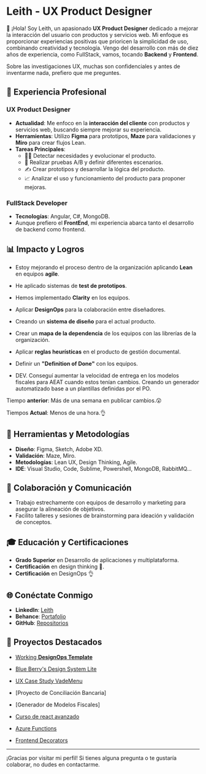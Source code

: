 # Leith - UX Product Designer

👋 ¡Hola! Soy Leith, un apasionado **UX Product Designer** dedicado a mejorar la interacción del usuario con productos y servicios web. Mi enfoque es proporcionar experiencias positivas que prioricen la simplicidad de uso, combinando creatividad y tecnología. Vengo del desarrollo con más de diez años de experiencia, como FullStack, vamos, tocando **Backend** y **Frontend**.

Sobre las investigaciones UX, muchas son confidenciales y antes de inventarme nada, prefiero que me preguntes.


## 💼 Experiencia Profesional

### UX Product Designer
- **Actualidad**: Me enfoco en la **interacción del cliente** con productos y servicios web, buscando siempre mejorar su experiencia.
- **Herramientas**: Utilizo **Figma** para prototipos, **Maze** para validaciones y **Miro** para crear flujos Lean.
- **Tareas Principales**:
  - 🕵️‍♂️ Detectar necesidades y evolucionar el producto.
  - 📐 Realizar pruebas A/B y definir diferentes escenarios.
  - ✍️ Crear prototipos y desarrollar la lógica del producto.
  - 📈 Analizar el uso y funcionamiento del producto para proponer mejoras.

### FullStack Developer
- **Tecnologías**: Angular, C#, MongoDB.
- Aunque prefiero el **FrontEnd**, mi experiencia abarca tanto el desarrollo de backend como frontend.

## 📊 Impacto y Logros
- Estoy mejorando el proceso dentro de la organización aplicando **Lean** en equipos **agile**.
- He aplicado sistemas de **test de prototipos**.
- Hemos implementado **Clarity** en los equipos.
- Aplicar **DesignOps** para la colaboración entre diseñadores.
- Creando un **sistema de diseño** para el actual producto.
- Crear un **mapa de la dependencia** de los equipos con las librerías de la organización.
- Aplicar **reglas heurísticas** en el producto de gestión documental.
- Definir un **"Definition of Done"** con los equipos.

- DEV. Conseguí aumentar la velocidad de entrega en los modelos fiscales para AEAT cuando estos tenían cambios. Creando un generador automatizado base a un plantillas definidas por el PO. 

 Tiempo **anterior**: Más de una semana en publicar cambios.😲

 Tiempos **Actual**: Menos de una hora.👌

## 🔧 Herramientas y Metodologías
- **Diseño**: Figma, Sketch, Adobe XD.
- **Validación**: Maze, Miro.
- **Metodologías**: Lean UX, Design Thinking, Agile.
- **IDE**: Visual Studio, Code, Sublime, Powershell, MongoDB, RabbitMQ...

## 🤝 Colaboración y Comunicación
- Trabajo estrechamente con equipos de desarrollo y marketing para asegurar la alineación de objetivos.
- Facilito talleres y sesiones de brainstorming para ideación y validación de conceptos.

## 🎓 Educación y Certificaciones
- **Grado Superior** en Desarrollo de aplicaciones y multiplataforma.
- **Certificación** en design thinking 🤔.
- **Certificación** en DesignOps 👌

## 🌐 Conéctate Conmigo
- **LinkedIn**: [Leith](https://www.linkedin.com/in/leith-oscar)
- **Behance**: [Portafolio](https://www.behance.net/leithojarayse)
- **GitHub**: [Repositorios](https://github.com/leithojarayse)

## 🚀 Proyectos Destacados
- [Working **DesignOps Template**]() 
- [Blue Berry's Design System Lite](https://www.behance.net/gallery/150233407/UI-Blueberries)
- [UX Case Study VadeMenu](https://www.behance.net/gallery/145900411/VADEMENU)
- [Proyecto de Conciliación Bancaria]
- [Generador de Modelos Fiscales]
- [Curso de react avanzado](https://github.com/LeithOscar/React-cursoReactAvanzado)
- [Azure Functions](https://github.com/LeithOscar/Backend-AzureFunctionAppLab)

- [ Frontend Decorators]( https://github.com/LeithOscar/Frontend-typescript_decorator)

---

¡Gracias por visitar mi perfil! Si tienes alguna pregunta o te gustaría colaborar, no dudes en contactarme.

